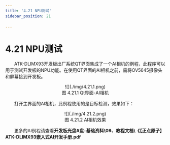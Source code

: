 ```yaml
---
title: '4.21 NPU测试'
sidebar_position: 21

---
```


# 4.21 NPU测试

&emsp;&emsp;ATK-DLIMX93开发板出厂系统QT界面集成了一个AI相机的例程，此程序可以用于测试开发板的NPU功能。在使用QT界面的AI相机之前，需将OV5645摄像头和屏幕接到开发板。


<center>
![](./img/4.21.1.png)<br />
图 4.21.1 Qt界面-AI相机
</center>

&emsp;&emsp;打开主界面的AI相机，此例程使用的是目标检测，效果如下：

<center>
![](./img/4.21.2.png)<br />
图 4.21.2 AI相机效果
</center>

&emsp;&emsp;更多的AI例程请查看**开发板光盘A盘-基础资料\09、教程文档\《【正点原子】ATK-DLIMX93嵌入式AI开发手册.pdf**










